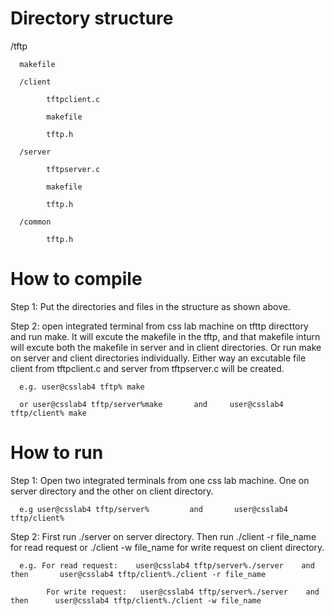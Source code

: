 # Directory structure

/tftp 
      
      makefile
      
      /client
    
            tftpclient.c
         
            makefile 
            
            tftp.h
         
      /server
    
            tftpserver.c
         
            makefile
            
            tftp.h
         
      /common
    
            tftp.h
            
 # How to compile
 Step 1: Put the directories and files in the structure as shown above.
 
 Step 2: open integrated terminal from css lab machine on tfttp directtory and run make. It will excute the makefile in the tftp, and that makefile inturn will excute both the makefile in server and in client directories. Or run make on server and client directories individually. Either way an excutable file client from tftpclient.c and server from tftpserver.c will be created. 
      
      e.g. user@csslab4 tftp% make 
      
      or user@csslab4 tftp/server%make       and     user@csslab4 tftp/client% make
      
# How to run
   
Step 1: Open two integrated terminals from one css lab machine. One on server directory and the other on client directory.

      e.g user@csslab4 tftp/server%         and       user@csslab4 tftp/client%
      
Step 2: First run ./server  on server directory. Then run ./client -r file_name  for read request or ./client -w file_name for write request on client directory.

      e.g. For read request:    user@csslab4 tftp/server%./server    and then       user@csslab4 tftp/client%./client -r file_name
      
            For write request:   user@csslab4 tftp/server%./server    and then      user@csslab4 tftp/client%./client -w file_name
      
      
      
      
      
      
      
      
      
      
